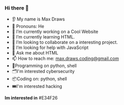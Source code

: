  ### Hi there 👋

* 👂 My name is Max Draws
* 👩 Pronouns: He
* 🔭 I’m currently working on a Cool Website
* 🌱 I’m currently learning HTML.
* 🤝 I’m looking to collaborate on a interesting project.
* 🤔 I’m looking for help with JavaScript
* 💬 Ask me about HTML
* 📫 How to reach me: <max.draws.coding@gmail.com>
* 💾Programming on python, shell
* 🗂️I'm interested cybersecurity
* 📦Coding on: python, shell
* 🎟️I'm interested hacking

**Im interested in**
#E34F26

